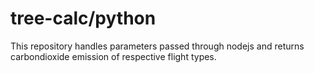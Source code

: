# tree-calc/python

This repository handles parameters passed through nodejs and returns carbondioxide emission of respective flight types.
